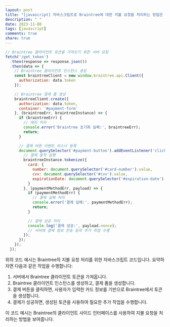 ```yaml
---
layout: post
title: "[javascript] 자바스크립트로 Braintree에 대한 지불 요청을 처리하는 방법은 무엇인가요?"
description: " "
date: 2023-11-08
tags: [javascript]
comments: true
share: true
---
```


```javascript
// Braintree 클라이언트 토큰을 가져오기 위한 서버 요청
fetch('/get_token')
  .then(response => response.json())
  .then(data => {
    // Braintree 클라이언트 인스턴스 생성
    const braintreeClient = new window.braintree.api.Client({
      authorization: data.token
    });

    // Braintree 결제 폼 생성
    braintreeClient.create({
      authorization: data.token,
      container: '#payment-form'
    }, (braintreeErr, braintreeInstance) => {
      if (braintreeErr) {
        // 에러 처리
        console.error('Braintree 초기화 실패:', braintreeErr);
        return;
      }

      // 결제 버튼 이벤트 리스너 등록
      document.querySelector('#payment-button').addEventListener('click', () => {
        // 결제 동작 실행
        braintreeInstance.tokenize({
          card: {
            number: document.querySelector('#card-number').value,
            cvv: document.querySelector('#cvv').value,
            expirationDate: document.querySelector('#expiration-date').value
          }
        }, (paymentMethodErr, payload) => {
          if (paymentMethodErr) {
            // 결제 실패 처리
            console.error('결제 실패:', paymentMethodErr);
            return;
          }

          // 결제 성공 처리
          console.log('결제 성공:', payload.nonce);
          // 서버에 결제 정보 전송 등의 추가 작업 수행
        });
      });
    });
  });
```

위의 코드 예시는 Braintree의 지불 요청 처리를 위한 자바스크립트 코드입니다. 요약하자면 다음과 같은 작업을 수행합니다:

1. 서버에서 Braintree 클라이언트 토큰을 가져옵니다.
2. Braintree 클라이언트 인스턴스를 생성하고, 결제 폼을 생성합니다.
3. 결제 버튼을 클릭하면, 사용자가 입력한 카드 정보를 기반으로 Braintree에서 토큰을 생성합니다.
4. 결제가 성공하면, 생성된 토큰을 사용하여 필요한 추가 작업을 수행합니다.

이 코드 예시는 Braintree의 클라이언트 사이드 인터페이스를 사용하여 지불 요청을 처리하는 방법을 보여줍니다.